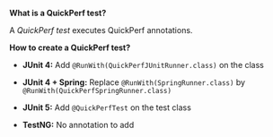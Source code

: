 **What is a QuickPerf test?**

A _QuickPerf test_ executes QuickPerf annotations.

**How to create a QuickPerf test?**

* **JUnit 4:** Add `@RunWith(QuickPerfJUnitRunner.class)` on the class

* **JUnit 4 + Spring:** Replace `@RunWith(SpringRunner.class)` by `@RunWith(QuickPerfSpringRunner.class)`

* **JUnit 5:** Add `@QuickPerfTest` on the test class

* **TestNG:** No annotation to add